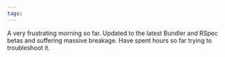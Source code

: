 ```yaml
---
tags: 
---
```


A very frustrating morning so far. Updated to the latest Bundler and RSpec betas and suffering massive breakage. Have spent hours so far trying to troubleshoot it.
